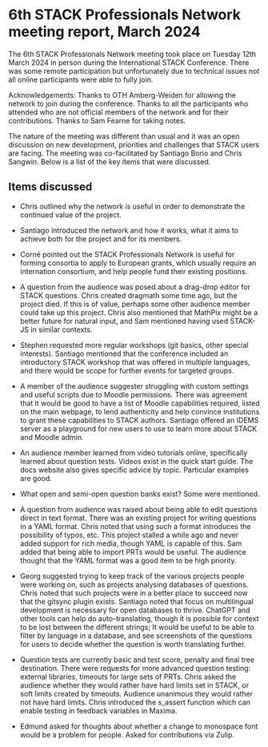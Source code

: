 # 6th STACK Professionals Network meeting report, March 2024
The 6th STACK Professionals Network meeting took place on Tuesday 12th March 2024 in person during the International STACK Conference. There was some remote participation but unfortunately due to technical issues not all online participants were able to fully join.  

Acknowledgements: Thanks to OTH Amberg-Weiden for allowing the network to join during the conference. Thanks to all the participants who attended who are not official members of the network and for their contributions. Thanks to Sam Fearne for taking notes. 

The nature of the meeting was different than usual and it was an open discussion on new development, priorities and challenges that STACK users are facing. The meeting was co-facilitated by Santiago Borio and Chris Sangwin. Below is a list of the key items that were discussed. 


## Items discussed

* Chris outlined why the network is useful in order to demonstrate the continued value of the project. 

* Santiago introduced the network and how it works, what it aims to achieve both for the project and for its members.

* Corné pointed out the STACK Professionals Network is useful for forming consortia to apply to European grants, which usually require an internation consortium, and help people fund their existing positions.

* A question from the audience was posed about a drag-drop editor for STACK questions. Chris created dragmath some time ago, but the project died. If this is of value, perhaps some other audience member could take up this project. Chris also mentioned that MathPix might be a better future for natural input, and Sam mentioned having used STACK-JS in similar contexts. 

* Stephen requested more regular workshops (git basics, other special interests). Santiago mentioned that the conference included an introductory STACK workshop that was offered in multiple languages, and there would be scope for further events for targeted groups.

* A member of the audience suggester struggling with custom settings and useful scripts due to Moodle permissions. There was agreement that it would be good to have a list of Moodle capabilities required, listed on the main webpage, to lend authenticity and help convince institutions to grant these capabilities to STACK authors. Santiago offered an IDEMS server as a playground for new users to use to learn more about STACK and Moodle admin.

* An audience member learned from video tutorials online, specifically learned about question tests. Videos exist in the quick start guide. The docs website also gives specific advice by topic. Particular examples are good.

* What open and semi-open question banks exist? Some were mentioned.

* A question from audience was raised about being able to edit questions direct in text format. There was an existing project for writing questions in a YAML format. Chris noted that using such a format introduces the possibility of typos, etc. This project stalled a while ago and never added support for rich media, though YAML is capable of this. Sam added that being able to import PRTs would be useful. The audience thought that the YAML format was a good item to be high priority.

* Georg suggested trying to keep track of the various projects people were working on, such as projects analysing databases of questions. Chris noted that such projects were in a better place to succeed now that the gitsync plugin exists. Santiago noted that focus on multilingual development is necessary for open databases to thrive. ChatGPT and other tools can help do auto-translating, though it is possible for context to be lost between the different strings; It would be useful to be able to filter by language in a database, and see screenshots of the questions for users to decide whether the question is worth translating further.

* Question tests are currently basic and test score, penalty and final tree destination. There were requests for more advanced question testing: external libraries, timeouts for large sets of PRTs. Chris asked the audience whether they would rather have hard limits set in STACK, or soft limits created by timeouts. Audience unanimous they would rather not have hard limits. Chris introduced the s_assert function which can enable testing in feedback variables in Maxima.

* Edmund asked for thoughts about whether a change to monospace font would be a problem for people. Asked for contributions via Zulip.